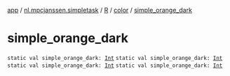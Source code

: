 [app](../../../index.md) / [nl.mpcjanssen.simpletask](../../index.md) / [R](../index.md) / [color](index.md) / [simple_orange_dark](.)

# simple_orange_dark

`static val simple_orange_dark: `[`Int`](https://kotlinlang.org/api/latest/jvm/stdlib/kotlin/-int/index.html)
`static val simple_orange_dark: `[`Int`](https://kotlinlang.org/api/latest/jvm/stdlib/kotlin/-int/index.html)
`static val simple_orange_dark: `[`Int`](https://kotlinlang.org/api/latest/jvm/stdlib/kotlin/-int/index.html)
`static val simple_orange_dark: `[`Int`](https://kotlinlang.org/api/latest/jvm/stdlib/kotlin/-int/index.html)
